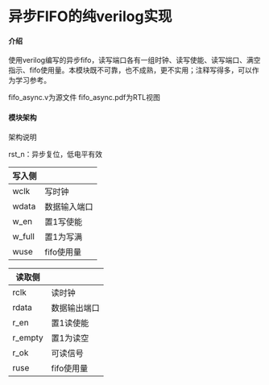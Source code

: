 # 异步FIFO的纯verilog实现

#### 介绍
使用verilog编写的异步fifo，读写端口各有一组时钟、读写使能、读写端口、满空指示、fifo使用量。本模块既不可靠，也不成熟，更不实用；注释写得多，可以作为学习参考。

fifo_async.v为源文件
fifo_async.pdf为RTL视图
#### 模块架构
架构说明

rst_n：异步复位，低电平有效

| 写入侧     |         |
|---------|---------|
| wclk   | 写时钟     |
| wdata    | 数据输入端口  |
| w_en  | 置1写使能   |
| w_full  | 置1为写满   |
| wuse | fifo使用量 |

| 读取侧     |         |
|---------|---------|
| rclk   | 读时钟     |
| rdata    | 数据输出端口  |
| r_en   | 置1读使能   |
| r_empty | 置1为读空   |
| r_ok   | 可读信号   |
| ruse | fifo使用量 |




